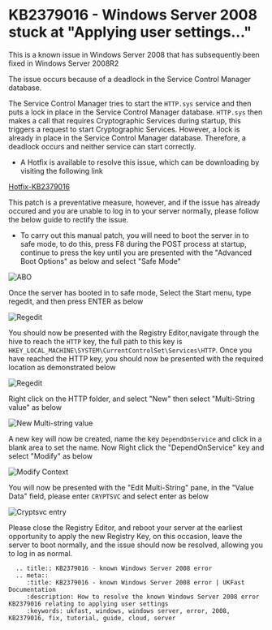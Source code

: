 # KB2379016 - Windows Server 2008 stuck at "Applying user settings..."

This is a known issue in Windows Server 2008 that has subsequently been fixed in Windows Server 2008R2


The issue occurs because of a deadlock in the Service Control Manager database.

The Service Control Manager tries to start the `HTTP.sys` service and then puts a lock in place in the Service Control Manager database.
`HTTP.sys` then makes a call that requires Cryptographic Services during startup, this triggers a request to start Cryptographic Services.
However, a lock is already in place in the Service Control Manager database. Therefore, a deadlock occurs and neither service can start correctly.

* A Hotfix is available to resolve this issue, which can be downloading by visiting the following link

[Hotfix-KB2379016](https://support.microsoft.com/en-gb/kb/2379016)

This patch is a preventative measure, however, and if the issue has already occured and you are unable to log in to your server normally, please follow the below guide to rectify the issue.

* To carry out this manual patch, you will need to boot the server in to safe mode, to do this, press F8 during the POST process at startup, continue to press the key until you are presented with the "Advanced Boot Options" as below and select "Safe Mode"

![ABO](Files/applyingusersettingserror/advancedbootoptionsmenu.png)

Once the server has booted in to safe mode, Select the Start menu, type regedit, and then press ENTER as below

![Regedit](Files/applyingusersettingserror/Regedit.PNG)

You should now be presented with the Registry Editor,navigate through the hive to reach the `HTTP` key, the full path to this key is `HKEY_LOCAL_MACHINE\SYSTEM\CurrentControlSet\Services\HTTP`. Once you have reached the HTTP key, you should now be presented with the required location as demonstrated below

![Regedit](Files/applyingusersettingserror/regeditserviceshttp.PNG)

Right click on the HTTP folder, and select "New" then select "Multi-String value" as below

![New Multi-string value](Files/applyingusersettingserror/multistringvalue.PNG)

A new key will now be created, name the key `DependOnService` and click in a blank area to set the name. Now Right click the "DependOnService" key and select "Modify" as below

![Modify Context](Files/applyingusersettingserror/Modify.PNG)

You will now be presented with the "Edit Multi-String" pane, in the "Value Data" field, please enter `CRYPTSVC` and select enter as below

![Cryptsvc entry](Files/applyingusersettingserror/regkey.PNG)

Please close the Registry Editor, and reboot your server at the earliest opportunity to apply the new Registry Key, on this occasion, leave the server to boot normally, and the issue should now be resolved, allowing you to log in as normal.

```eval_rst
  .. title:: KB2379016 - known Windows Server 2008 error
  .. meta::
     :title: KB2379016 - known Windows Server 2008 error | UKFast Documentation
     :description: How to resolve the known Windows Server 2008 error KB2379016 relating to applying user settings
     :keywords: ukfast, windows, windows server, error, 2008, KB2379016, fix, tutorial, guide, cloud, server
